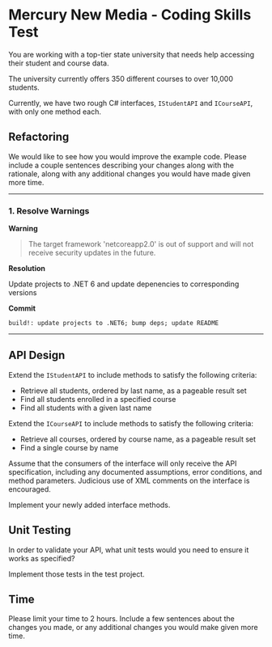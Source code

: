 # Mercury New Media - Coding Skills Test

You are working with a top-tier state university that needs help accessing their student and course data.

The university currently offers 350 different courses to over 10,000 students.

Currently, we have two rough C# interfaces, `IStudentAPI` and `ICourseAPI`, with only one method each.

## Refactoring

We would like to see how you would improve the example code. Please include a couple sentences describing your changes
along with the rationale, along with any additional changes you would have made given more time.

---

### 1. Resolve Warnings

**Warning**
> The target framework 'netcoreapp2.0' is out of support and will not receive security updates in the future.

**Resolution**

Update projects to .NET 6 and update depenencies to corresponding versions

**Commit**

    build!: update projects to .NET6; bump deps; update README

---

## API Design

Extend the `IStudentAPI` to include methods to satisfy the following criteria:

- Retrieve all students, ordered by last name, as a pageable result set
- Find all students enrolled in a specified course
- Find all students with a given last name

Extend the `ICourseAPI` to include methods to satisfy the following criteria:

- Retrieve all courses, ordered by course name, as a pageable result set
- Find a single course by name

Assume that the consumers of the interface will only receive the API specification, including any
documented assumptions, error conditions, and method parameters. Judicious use of XML comments on the interface
is encouraged.

Implement your newly added interface methods.

## Unit Testing

In order to validate your API, what unit tests would you need to ensure it works as specified? 

Implement those tests in the test project.

## Time

Please limit your time to 2 hours. Include a few sentences about the changes you made, or any
additional changes you would make given more time.
